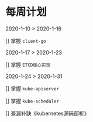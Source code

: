# 每周计划


2020-1-10 > 2020-1-16

[] 掌握 `client-go` 

2020-1-17 > 2020-1-23

[] 掌握 `ETCD核心实现`

2020-1-24 > 2020-1-31

[] 掌握 `kube-apiserver`

[] 掌握 `kube-scheduler`

[] 查漏补缺《kubernetes源码部析》
